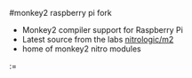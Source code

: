#monkey2 raspberry pi fork

* Monkey2 compiler support for Raspberry Pi
* Latest source from the labs [nitrologic/m2](https://github.com/nitrologic/m2)
* home of monkey2 nitro modules 

:=
